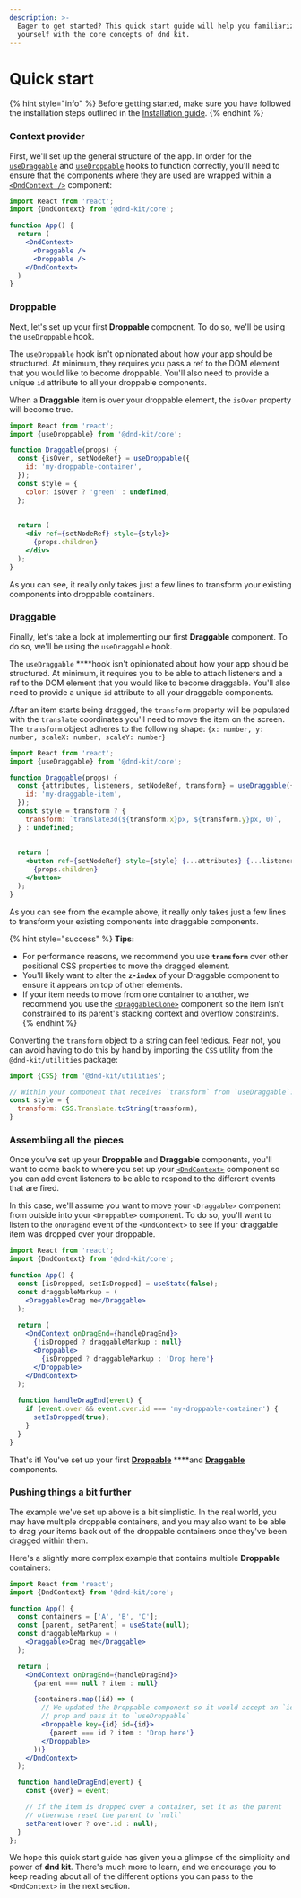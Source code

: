 ```yaml
---
description: >-
  Eager to get started? This quick start guide will help you familiarize
  yourself with the core concepts of dnd kit.
---
```


# Quick start

{% hint style="info" %}
Before getting started, make sure you have followed the installation steps outlined in the [Installation guide](installation.md).
{% endhint %}

### Context provider

First, we'll set up the general structure of the app. In order for the [`useDraggable`](../api-documentation/draggable/usedraggable.md) and [`useDroppable`](../api-documentation/droppable/usedroppable.md) hooks to function correctly, you'll need to ensure that the components where they are used are wrapped within a [`<DndContext />`](../api-documentation/context-provider/) component:

```jsx
import React from 'react';
import {DndContext} from '@dnd-kit/core';

function App() {
  return (
    <DndContext>
      <Draggable />
      <Droppable />
    </DndContext>
  )
}
```

### Droppable

Next, let's set up your first **Droppable** component.  To do so, we'll be using the `useDroppable` hook.  
  
The `useDroppable` hook isn't opinionated about how your app should be structured. At minimum, they requires you pass a ref to the DOM element that you would like to become droppable. You'll also need to provide a unique `id` attribute to all your droppable components. 

When a **Draggable** item is over your droppable element, the `isOver` property will become true.

```jsx
import React from 'react';
import {useDroppable} from '@dnd-kit/core';

function Draggable(props) {
  const {isOver, setNodeRef} = useDroppable({
    id: 'my-droppable-container',
  });
  const style = {
    color: isOver ? 'green' : undefined,
  };
  
  
  return (
    <div ref={setNodeRef} style={style}>
      {props.children}
    </div>
  );
}
```

As you can see, it really only takes just a few lines to transform your existing components into droppable containers.

### Draggable

Finally, let's take a look at implementing our first **Draggable** component. To do so, we'll be using the `useDraggable` hook.

The `useDraggable` ****hook isn't opinionated about how your app should be structured. At minimum, it requires you to be able to attach listeners and a ref to the DOM element that you would like to become draggable. You'll also need to provide a unique `id` attribute to all your draggable components. 

After an item starts being dragged, the `transform` property will be populated with the `translate` coordinates you'll need to move the item on the screen.  The `transform` object adheres to the following shape: `{x: number, y: number, scaleX: number, scaleY: number}`

```jsx
import React from 'react';
import {useDraggable} from '@dnd-kit/core';

function Draggable(props) {
  const {attributes, listeners, setNodeRef, transform} = useDraggable({
    id: 'my-draggable-item',
  });
  const style = transform ? {
    transform: `translate3d(${transform.x}px, ${transform.y}px, 0)`,
  } : undefined;
  
  
  return (
    <button ref={setNodeRef} style={style} {...attributes} {...listeners}>
      {props.children}
    </button>
  );
}
```

As you can see from the example above, it really only takes just a few lines to transform your existing components into draggable components.

{% hint style="success" %}
**Tips:** 

* For performance reasons, we recommend you use **`transform`** over other positional CSS properties to move the dragged element. 
* You'll likely want to alter the **`z-index`** of your Draggable component to ensure it appears on top of other elements.
* If your item needs to move from one container to another, we recommend you use the [`<DraggableClone>`](../api-documentation/draggable/clone.md) component so the item isn't constrained to its parent's stacking context and overflow constraints.
{% endhint %}

Converting the `transform` object to a string can feel tedious. Fear not, you can avoid having to do this by hand by importing the `CSS` utility from the `@dnd-kit/utilities` package: 

```jsx
import {CSS} from '@dnd-kit/utilities';

// Within your component that receives `transform` from `useDraggable`:
const style = {
  transform: CSS.Translate.toString(transform),
}
```

### Assembling all the pieces

Once you've set up your **Droppable** and **Draggable** components, you'll want to come back to where you set up your [`<DndContext>`](../api-documentation/context-provider/) component so you can add event listeners to be able to respond to the different events that are fired.

In this case, we'll assume you want to move your `<Draggable>` component from outside into your `<Droppable>` component. To do so, you'll want to listen to the `onDragEnd` event of  the `<DndContext>` to see if your draggable item was dropped over your droppable.

```jsx
import React from 'react';
import {DndContext} from '@dnd-kit/core';

function App() {
  const [isDropped, setIsDropped] = useState(false);
  const draggableMarkup = (
    <Draggable>Drag me</Draggable>
  );
  
  return (
    <DndContext onDragEnd={handleDragEnd}>
      {!isDropped ? draggableMarkup : null}
      <Droppable>
        {isDropped ? draggableMarkup : 'Drop here'}
      </Droppable>
    </DndContext>
  );
  
  function handleDragEnd(event) {
    if (event.over && event.over.id === 'my-droppable-container') {
      setIsDropped(true);
    }
  }
}
```

That's it! You've set up your first [**Droppable**](../api-documentation/droppable/) ****and [**Draggable**](../api-documentation/draggable/) components.

### Pushing things a bit further

The example we've set up above is a bit simplistic. In the real world, you may have multiple droppable containers, and you may also want to be able to drag your items back out of the droppable containers once they've been dragged within them. 

Here's a slightly more complex example that contains multiple **Droppable** containers:

```jsx
import React from 'react';
import {DndContext} from '@dnd-kit/core';

function App() {
  const containers = ['A', 'B', 'C'];
  const [parent, setParent] = useState(null);
  const draggableMarkup = (
    <Draggable>Drag me</Draggable>
  );

  return (
    <DndContext onDragEnd={handleDragEnd}>
      {parent === null ? item : null}

      {containers.map((id) => (
        // We updated the Droppable component so it would accept an `id`
        // prop and pass it to `useDroppable`
        <Droppable key={id} id={id}>
          {parent === id ? item : 'Drop here'}
        </Droppable>
      ))}
    </DndContext>
  );

  function handleDragEnd(event) {
    const {over} = event;

    // If the item is dropped over a container, set it as the parent
    // otherwise reset the parent to `null`
    setParent(over ? over.id : null);
  }
};
```

We hope this quick start guide has given you a glimpse of the simplicity and power of **dnd kit**. There's much more to learn, and we encourage you to keep reading about all of the different options you can pass to the `<DndContext>` in the next section.

